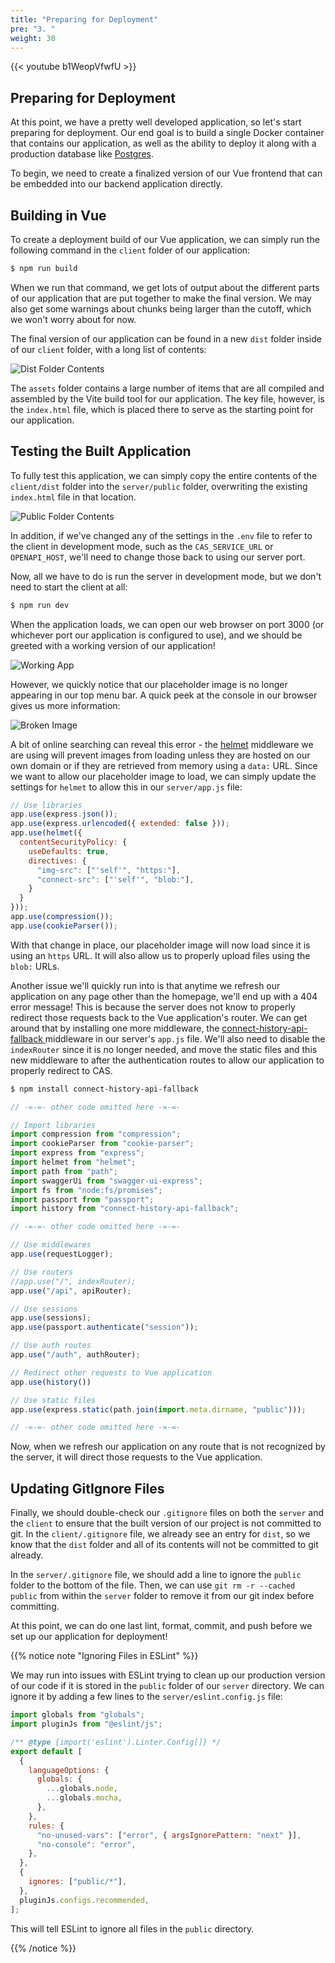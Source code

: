 ```yaml
---
title: "Preparing for Deployment"
pre: "3. "
weight: 30
---
```


{{< youtube b1WeopVfwfU >}}

## Preparing for Deployment

At this point, we have a pretty well developed application, so let's start preparing for deployment. Our end goal is to build a single Docker container that contains our application, as well as the ability to deploy it along with a production database like [Postgres](https://www.postgresql.org/).

To begin, we need to create a finalized version of our Vue frontend that can be embedded into our backend application directly. 

## Building in Vue

To create a deployment build of our Vue application, we can simply run the following command in the `client` folder of our application:

```bash {title="terminal"}
$ npm run build
```

When we run that command, we get lots of output about the different parts of our application that are put together to make the final version. We may also get some warnings about chunks being larger than the cutoff, which we won't worry about for now.

The final version of our application can be found in a new `dist` folder inside of our `client` folder, with a long list of contents:

![Dist Folder Contents](/images/examples/07/build_dist.png)

The `assets` folder contains a large number of items that are all compiled and assembled by the Vite build tool for our application. The key file, however, is the `index.html` file, which is placed there to serve as the starting point for our application.

## Testing the Built Application

To fully test this application, we can simply copy the entire contents of the `client/dist` folder into the `server/public` folder, overwriting the existing `index.html` file in that location. 

![Public Folder Contents](/images/examples/07/deploy_1.png)

In addition, if we've changed any of the settings in the `.env` file to refer to the client in development mode, such as the `CAS_SERVICE_URL` or `OPENAPI_HOST`, we'll need to change those back to using our server port. 

Now, all we have to do is run the server in development mode, but we don't need to start the client at all:

```bash {title="terminal"}
$ npm run dev
```

When the application loads, we can open our web browser on port 3000 (or whichever port our application is configured to use), and we should be greeted with a working version of our application!

![Working App](/images/examples/07/deploy_2.png)

However, we quickly notice that our placeholder image is no longer appearing in our top menu bar. A quick peek at the console in our browser gives us more information:

![Broken Image](/images/examples/07/deploy_3.png)

A bit of online searching can reveal this error - the [helmet](https://helmetjs.github.io/) middleware we are using will prevent images from loading unless they are hosted on our own domain or if they are retrieved from memory using a `data:` URL. Since we want to allow our placeholder image to load, we can simply update the settings for `helmet` to allow this in our `server/app.js` file:

```js {title="app.js" hl_lines="4-11"}
// Use libraries
app.use(express.json());
app.use(express.urlencoded({ extended: false }));
app.use(helmet({
  contentSecurityPolicy: {
    useDefaults: true,
    directives: {
      "img-src": ["'self'", "https:"],
      "connect-src": ["'self'", "blob:"],
    }
  }
}));
app.use(compression());
app.use(cookieParser());
```

With that change in place, our placeholder image will now load since it is using an `https` URL. It will also allow us to properly upload files using the `blob:` URLs. 

Another issue we'll quickly run into is that anytime we refresh our application on any page other than the homepage, we'll end up with a 404 error message! This is because the server does not know to properly redirect those requests back to the Vue application's router. We can get around that by installing one more middleware, the [connect-history-api-fallback
](https://www.npmjs.com/package/connect-history-api-fallback) middleware in our server's `app.js` file. We'll also need to disable the `indexRouter` since it is no longer needed, and move the static files and this new middleware to after the authentication routes to allow our application to properly redirect to CAS. 

```bash {title="terminal"}
$ npm install connect-history-api-fallback
```

```js {title="app.js" hl_lines="12 30-31"}
// -=-=- other code omitted here -=-=-

// Import libraries
import compression from "compression";
import cookieParser from "cookie-parser";
import express from "express";
import helmet from "helmet";
import path from "path";
import swaggerUi from "swagger-ui-express";
import fs from "node:fs/promises";
import passport from "passport";
import history from "connect-history-api-fallback";

// -=-=- other code omitted here -=-=-

// Use middlewares
app.use(requestLogger);

// Use routers
//app.use("/", indexRouter);
app.use("/api", apiRouter);

// Use sessions
app.use(sessions);
app.use(passport.authenticate("session"));

// Use auth routes
app.use("/auth", authRouter);

// Redirect other requests to Vue application
app.use(history())

// Use static files
app.use(express.static(path.join(import.meta.dirname, "public")));

// -=-=- other code omitted here -=-=-
```

Now, when we refresh our application on any route that is not recognized by the server, it will direct those requests to the Vue application. 

## Updating GitIgnore Files

Finally, we should double-check our `.gitignore` files on both the `server` and the `client` to ensure that the built version of our project is not committed to git. In the `client/.gitignore` file, we already see an entry for `dist`, so we know that the `dist` folder and all of its contents will not be committed to git already.

In the `server/.gitignore` file, we should add a line to ignore the `public` folder to the bottom of the file. Then, we can use `git rm -r --cached public` from within the `server` folder to remove it from our git index before committing. 

At this point, we can do one last lint, format, commit, and push before we set up our application for deployment!

{{% notice note "Ignoring Files in ESLint" %}}

We may run into issues with ESLint trying to clean up our production version of our code if it is stored in the `public` folder of our `server` directory. We can ignore it by adding a few lines to the `server/eslint.config.js` file:

```js {title="eslint.config.js" hl_lines="18-20"}
import globals from "globals";
import pluginJs from "@eslint/js";

/** @type {import('eslint').Linter.Config[]} */
export default [
  {
    languageOptions: {
      globals: {
        ...globals.node,
        ...globals.mocha,
      },
    },
    rules: {
      "no-unused-vars": ["error", { argsIgnorePattern: "next" }],
      "no-console": "error",
    },
  },
  {
    ignores: ["public/*"],
  },
  pluginJs.configs.recommended,
];
```

This will tell ESLint to ignore all files in the `public` directory.

{{% /notice %}}